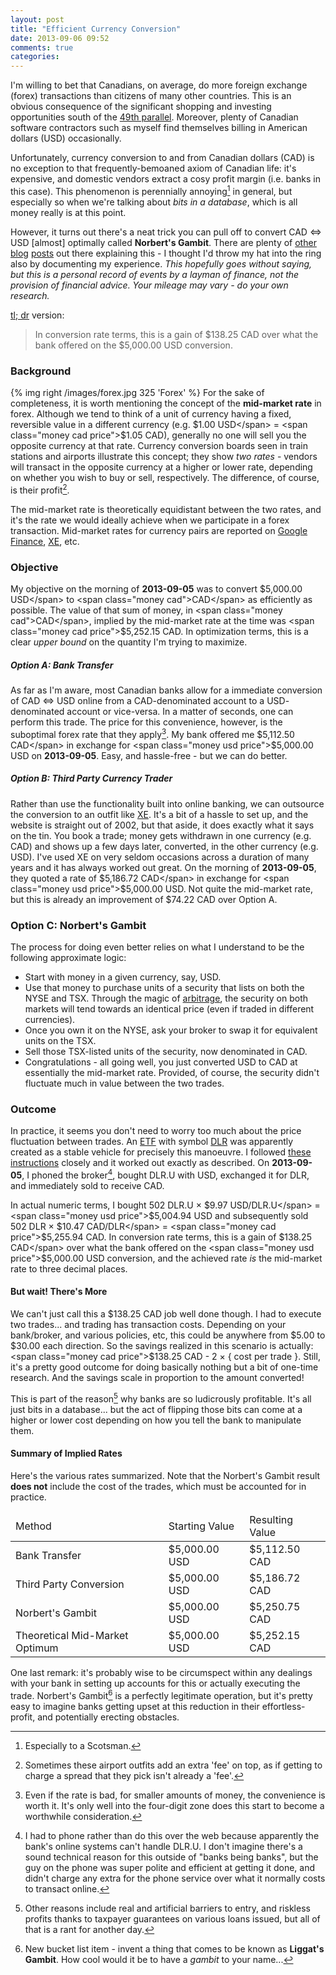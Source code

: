 ```yaml
---
layout: post
title: "Efficient Currency Conversion"
date: 2013-09-06 09:52
comments: true
categories:
---
```

I'm willing to bet that Canadians, on average, do more foreign exchange (forex) transactions than citizens of many other countries. This is an obvious consequence of the significant shopping and investing opportunities south of the [49th parallel][49]. Moreover, plenty of Canadian software contractors such as myself find themselves billing in American dollars (<span class="money usd">USD</span>) occasionally.
<!--more-->
Unfortunately, currency conversion to and from Canadian dollars (<span class="money cad">CAD</span>) is no exception to that frequently-bemoaned axiom of Canadian life: it's expensive, and domestic vendors extract a cosy profit margin (i.e. banks in this case). This phenomenon is perennially annoying[^1] in general, but especially so when we're talking about *bits in a database*, which is all money really is at this point.

However, it turns out there's a neat trick you can pull off to convert <span class="money cad">CAD</span> ⇔ <span class="money usd">USD</span> [almost] optimally called **Norbert's Gambit**. There are plenty of [other][couch] [blog][cadcapitalist] [posts][michaeljames] out there explaining this - I thought I'd throw my hat into the ring also by documenting my experience. *This hopefully goes without saying, but this is a personal record of events by a layman of finance, not the provision of financial advice. Your mileage may vary - do your own research.*

[49]: http://en.wikipedia.org/wiki/49th_parallel_north#The_Canada_.E2.80.93_United_States_border
[couch]: http://canadiancouchpotato.com/2013/07/09/norberts-gambit-at-cibc/
[cadcapitalist]: http://www.canadiancapitalist.com/a-foolproof-method-to-convert-canadian-dollars-into-us-dollars/
[michaeljames]: http://www.michaeljamesonmoney.com/2012/03/trying-norbert-gambit-at-bmo.html

[tl; dr](http://en.wikipedia.org/wiki/Wikipedia:Too_long;_didn't_read) version:
> In conversion rate terms, this is a gain of $138.25 CAD over what the bank offered on the $5,000.00 USD conversion.

### Background
{% img right /images/forex.jpg 325 'Forex' %}
For the sake of completeness, it is worth mentioning the concept of the **mid-market rate** in forex. Although we tend to think of a unit of currency having a fixed, reversible value in a different currency (e.g. <span class="money usd price">$1.00 USD</span> = <span class="money cad price">$1.05 CAD</span>), generally no one will sell you the opposite currency at that rate. Currency conversion boards seen in train stations and airports illustrate this concept; they show *two rates* - vendors will transact in the opposite currency at a higher or lower rate, depending on whether you wish to buy or sell, respectively. The difference, of course, is their profit[^2].

The mid-market rate is theoretically equidistant between the two rates, and it's the rate we would ideally achieve when we participate in a forex transaction. Mid-market rates for currency pairs are reported on [Google Finance](http://finance.google.com), [XE](http://xe.com), etc.

### Objective
My objective on the morning of **2013-09-05** was to convert <span class="money usd price">$5,000.00 USD</span> to <span class="money cad">CAD</span> as efficiently as possible. The value of that sum of money, in <span class="money cad">CAD</span>, implied by the mid-market rate at the time was <span class="money cad price">$5,252.15 CAD</span>. In optimization terms, this is a clear *upper bound* on the quantity I'm trying to maximize.

##### Option A: Bank Transfer
As far as I'm aware, most Canadian banks allow for a immediate conversion of <span class="money cad">CAD</span> ⇔ <span class="money usd">USD</span> online from a <span class="money cad">CAD</span>-denominated account to a <span class="money usd">USD</span>-denominated account or vice-versa. In a matter of seconds, one can perform this trade. The price for this convenience, however, is the suboptimal forex rate that they apply[^3]. My bank offered me <span class="money cad price">$5,112.50 CAD</span> in exchange for <span class="money usd price">$5,000.00 USD</span> on **2013-09-05**. Easy, and hassle-free - but we can do better.

##### Option B: Third Party Currency Trader
Rather than use the functionality built into online banking, we can outsource the conversion to an outfit like [XE](http://xe.com). It's a bit of a hassle to set up, and the website is straight out of 2002, but that aside, it does exactly what it says on the tin. You book a trade; money gets withdrawn in one currency (e.g. <span class="money cad">CAD</span>) and shows up a few days later, converted, in the other currency (e.g. <span class="money usd">USD</span>). I've used XE on very seldom occasions across a duration of many years and it has always worked out great. On the morning of **2013-09-05**, they quoted a rate of <span class="money cad price">$5,186.72 CAD</span> in exchange for <span class="money usd price">$5,000.00 USD</span>. Not quite the mid-market rate, but this is already an improvement of <span class="money cad price">$74.22 CAD</span> over Option A.

### Option C: Norbert's Gambit
The process for doing even better relies on what I understand to be the following approximate logic:

* Start with money in a given currency, say, <span class="money usd">USD</span>.
* Use that money to purchase units of a security that lists on both the NYSE and TSX. Through the magic of [arbitrage](http://en.wikipedia.org/wiki/Arbitrage), the security on both markets will tend towards an identical price (even if traded in different currencies).
* Once you own it on the NYSE, ask your broker to swap it for equivalent units on the TSX.
* Sell those TSX-listed units of the security, now denominated in <span class="money cad">CAD</span>.
* Congratulations - all going well, you just converted <span class="money usd ">USD</span> to <span class="money cad">CAD</span> at essentially the mid-market rate. Provided, of course, the security didn't fluctuate much in value between the two trades.

### Outcome

In practice, it seems you don't need to worry too much about the price fluctuation between trades. An [ETF](http://en.wikipedia.org/wiki/Exchange-traded_fund) with symbol [DLR](http://www.horizonsetfs.com/pub/en/etfs/?etf=DLR&) was apparently created as a stable vehicle for precisely this manoeuvre. I followed [these instructions](http://www.michaeljamesonmoney.com/2012/03/trying-norbert-gambit-at-bmo.html) closely and it worked out exactly as described. On **2013-09-05**, I phoned the broker[^4], bought DLR.U with <span class="money usd">USD</span>, exchanged it for DLR, and immediately sold to receive <span class="money cad">CAD</span>.

In actual numeric terms, I bought <span class="money usd">502 DLR.U × $9.97 USD/DLR.U</span> = <span class="money usd price">$5,004.94 USD</span> and subsequently sold <span class="money cad">502 DLR × $10.47 CAD/DLR</span> = <span class="money cad price">$5,255.94 CAD</span>. In conversion rate terms, this is a gain of <span class="money cad price">$138.25 CAD</span> over what the bank offered on the <span class="money usd price">$5,000.00 USD</span> conversion, and the achieved rate *is* the mid-market rate to three decimal places.

#### But wait! There's More

We can't just call this a <span class="money cad price">$138.25 CAD</span> job well done though. I had to execute two trades... and trading has transaction costs. Depending on your bank/broker, and various policies, etc, this could be anywhere from $5.00 to $30.00 each direction. So the savings realized in this scenario is actually: <span class="money cad price">$138.25 CAD - 2 × { cost per trade }</span>. Still, it's a pretty good outcome for doing basically nothing but a bit of one-time research. And the savings scale in proportion to the amount converted!

This is part of the reason[^5] why banks are so ludicrously profitable. It's all just bits in a database... but the act of flipping those bits can come at a higher or lower cost depending on how you tell the bank to manipulate them.

#### Summary of Implied Rates

Here's the various rates summarized. Note that the Norbert's Gambit result **does not** include the cost of the trades, which must be accounted for in practice.

<table class="table table-bordered">
  <thead>
    <tr>
      <td>Method</td>
      <td>Starting Value</td>
      <td>Resulting Value</td>
    </tr>
  </thead>
  <tbody>
    <tr>
      <td>Bank Transfer</td>
      <td><span class="money usd">$5,000.00 USD</span></td>
      <td><span class="money cad">$5,112.50 CAD</span></td>
    </tr>
    <tr>
      <td>Third Party Conversion</td>
      <td><span class="money usd">$5,000.00 USD</span></td>
      <td><span class="money cad">$5,186.72 CAD</span></td>
    </tr>
    <tr>
      <td>Norbert's Gambit</td>
      <td><span class="money usd">$5,000.00 USD</span></td>
      <td><span class="money cad">$5,250.75 CAD</span></td>
    </tr>
    <tr>
      <td>Theoretical Mid-Market Optimum</td>
      <td><span class="money usd">$5,000.00 USD</span></td>
      <td><span class="money cad">$5,252.15 CAD</span></td>
    </tr>
  </tbody>
</table>

One last remark: it's probably wise to be circumspect within any dealings with your bank in setting up accounts for this or actually executing the trade. Norbert's Gambit[^6] is a perfectly legitimate operation, but it's pretty easy to imagine banks getting upset at this reduction in their effortless-profit, and potentially erecting obstacles.

[^1]: Especially to a Scotsman.
[^2]: Sometimes these airport outfits add an extra 'fee' on top, as if getting to charge a spread that they pick isn't already a 'fee'.
[^3]: Even if the rate is bad, for smaller amounts of money, the convenience is worth it. It's only well into the four-digit zone does this start to become a worthwhile consideration.
[^4]: I had to phone rather than do this over the web because apparently the bank's online systems can't handle DLR.U. I don't imagine there's a sound technical reason for this outside of "banks being banks", but the guy on the phone was super polite and efficient at getting it done, and didn't charge any extra for the phone service over what it normally costs to transact online.
[^5]: Other reasons include real and artificial barriers to entry, and riskless profits thanks to taxpayer guarantees on various loans issued, but all of that is a rant for another day.
[^6]: New bucket list item - invent a thing that comes to be known as **Liggat's Gambit**. How cool would it be to have a *gambit* to your name...
